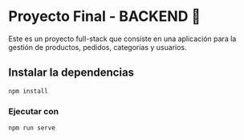 # Proyecto Final - BACKEND 🛒

Este es un proyecto full-stack que consiste en una aplicación para la gestión de productos, pedidos, categorías y usuarios.
## Instalar la dependencias
```
npm install
```

### Ejecutar con
```
npm run serve
```


